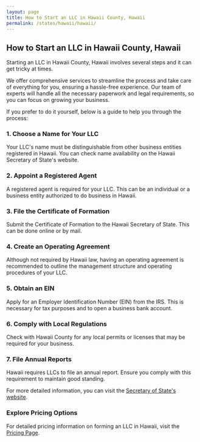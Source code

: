 ```yaml
---
layout: page
title: How to Start an LLC in Hawaii County, Hawaii
permalink: /states/hawaii/hawaii/
---
```


<h2>How to Start an LLC in Hawaii County, Hawaii</h2>

<p>Starting an LLC in Hawaii County, Hawaii involves several steps and it can get tricky at times.</p>

<p>We offer comprehensive services to streamline the process and take care of everything for you, ensuring a hassle-free experience. Our team of experts will handle all the necessary paperwork and legal requirements, so you can focus on growing your business.</p>

<p>If you prefer to do it yourself, below is a guide to help you through the process:</p>

<h3>1. Choose a Name for Your LLC</h3>
<p>Your LLC's name must be distinguishable from other business entities registered in Hawaii. You can check name availability on the Hawaii Secretary of State's website.</p>

<h3>2. Appoint a Registered Agent</h3>
<p>A registered agent is required for your LLC. This can be an individual or a business entity authorized to do business in Hawaii.</p>

<h3>3. File the Certificate of Formation</h3>
<p>Submit the Certificate of Formation to the Hawaii Secretary of State. This can be done online or by mail.</p>

<h3>4. Create an Operating Agreement</h3>
<p>Although not required by Hawaii law, having an operating agreement is recommended to outline the management structure and operating procedures of your LLC.</p>

<h3>5. Obtain an EIN</h3>
<p>Apply for an Employer Identification Number (EIN) from the IRS. This is necessary for tax purposes and to open a business bank account.</p>

<h3>6. Comply with Local Regulations</h3>
<p>Check with Hawaii County for any local permits or licenses that may be required for your business.</p>

<h3>7. File Annual Reports</h3>
<p>Hawaii requires LLCs to file an annual report. Ensure you comply with this requirement to maintain good standing.</p>

<p>For more detailed information, you can visit the <a href="https://www.sos.hawaii.gov/">Secretary of State's website</a>.</p>

<h3>Explore Pricing Options</h3>
<p>For detailed pricing information on forming an LLC in Hawaii, visit the <a href="{ '/new-pricing/' | relative_url }">Pricing Page</a>.</p>
